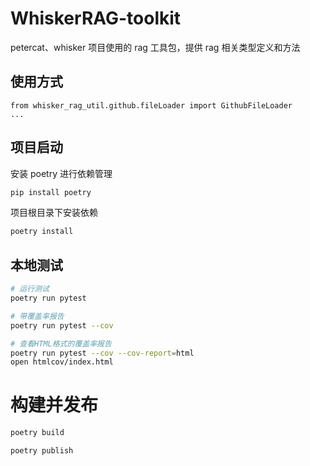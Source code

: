 # WhiskerRAG-toolkit
petercat、whisker 项目使用的 rag 工具包，提供 rag 相关类型定义和方法

## 使用方式
```
from whisker_rag_util.github.fileLoader import GithubFileLoader
...
```

## 项目启动
安装 poetry 进行依赖管理

```bash
pip install poetry
```

项目根目录下安装依赖

```bash
poetry install
```

## 本地测试

```bash
# 运行测试
poetry run pytest

# 带覆盖率报告
poetry run pytest --cov

# 查看HTML格式的覆盖率报告
poetry run pytest --cov --cov-report=html
open htmlcov/index.html

```

# 构建并发布

```bash
poetry build

poetry publish
```
